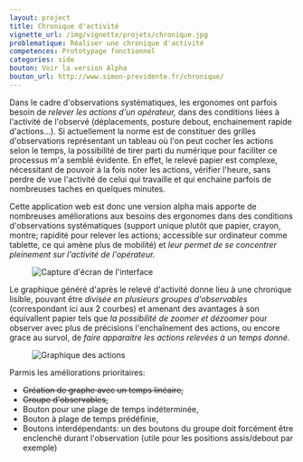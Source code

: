 ```yaml
---
layout: project
title: Chronique d'activité
vignette_url: /img/vignette/projets/chronique.jpg
problematique: Réaliser une chronique d'activité
competences: Prototypage fonctionnel
categories: side
bouton: Voir la version Alpha
bouton_url: http://www.simon-previdente.fr/chronique/
---
```


Dans le cadre d'observations systématiques, les ergonomes ont parfois besoin de *relever les actions d'un opérateur,* dans des conditions liées à l'activité de l'observé (déplacements, posture debout, enchainement rapide d'actions…). Si actuellement la norme est de constituer des grilles d'observations représentant un tableau où l'on peut cocher les actions selon le temps, la possibilité de tirer parti du numérique pour faciliter ce processus m'a semblé évidente. En effet, le relevé papier est complexe, nécessitant de pouvoir à la fois noter les actions, vérifier l'heure, sans perdre de vue l'activité de celui qui travaille et qui enchaine parfois de nombreuses taches en quelques minutes.

Cette application web est donc une version alpha mais apporte de nombreuses améliorations aux besoins des ergonomes dans des conditions d'observations systématiques (support unique plutôt que papier, crayon, montre; rapidité pour relever les actions; accessible sur ordinateur comme tablette, ce qui amène plus de mobilité) et *leur permet de se concentrer pleinement sur l'activité de l'opérateur.*

<figure>
  <img src="/img/projets/chronique/interface_chronique.png" alt="Capture d'écran de l'interface">
</figure>

Le graphique généré d'après le relevé d'activité donne lieu à une chronique lisible, pouvant être *divisée en plusieurs groupes d'observables* (correspondant ici aux 2 courbes) et amenant des avantages à son équivallent papier tels que *la possibilité de zoomer et dézoomer* pour observer avec plus de précisions l'enchaînement des actions, ou encore grace au survol, de *faire apparaitre les actions relevées à un temps donné.*

<figure>
  <img src="/img/projets/chronique/graphique_chronique.png" alt="Graphique des actions">
</figure>

Parmis les améliorations prioritaires:
- ~~Création de graphe avec un temps linéaire,~~
- ~~Groupe d'observables,~~
- Bouton pour une plage de temps indéterminée,
- Bouton à plage de temps prédéfinie,
- Boutons interdépendants: un des boutons du groupe doit forcément être enclenché durant l'observation (utile pour les positions assis/debout par exemple)
